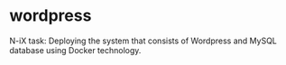 # wordpress
N-iX task: 
Deploying the system that consists of Wordpress and MySQL database using Docker technology.
